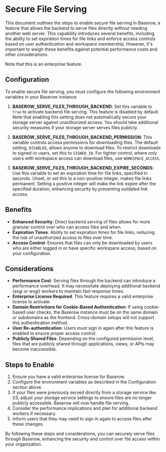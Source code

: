 # Secure File Serving

This document outlines the steps to enable secure file serving in Baserow, a feature
that allows the backend to serve files directly without needing another web server. This
capability introduces several benefits, including the ability to set expiration times
for file links and enforce access controls based on user authentication and workspace
membership. However, it's important to weigh these benefits against potential
performance costs and other considerations.

Note that this is an enterprise feature.

## Configuration

To enable secure file serving, you must configure the following environment variables
in your Baserow instance:

1. **BASEROW_SERVE_FILES_THROUGH_BACKEND**: Set this variable to `true` to activate
   backend file serving. This feature is disabled by default. Note that enabling this
   setting does not automatically secure your storage server against unauthorized 
   access. You should take additional security measures if your storage server serves
   files publicly.

2. **BASEROW_SERVE_FILES_THROUGH_BACKEND_PERMISSION**: This variable controls access
   permissions for downloading files. The default setting, `DISABLED`, allows anyone to 
   download files. To restrict downloads to signed-in users, set this to `SIGNED_IN`.
   For tighter control, where only users with workspace access can download files, use
   `WORKSPACE_ACCESS`.

3. **BASEROW_SERVE_FILES_THROUGH_BACKEND_EXPIRE_SECONDS**: Use this variable to set an
   expiration time for file links, specified in seconds. Unset, or set this to a
   non-positive integer, makes file links permanent. Setting a positive integer will
   make the link expire after the specified duration, enhancing security by preventing
   outdated link access.

## Benefits

- **Enhanced Security**: Direct backend serving of files allows for more granular
  control over who can access files and when.
- **Expiration Times**: Ability to set expiration times for file links, reducing the
  risk of unauthorized access to files over time.
- **Access Control**: Ensures that files can only be downloaded by users who are either
  logged in or have specific workspace access, based on your configuration.

## Considerations

- **Performance Cost**: Serving files through the backend can introduce a performance
  overhead. It may necessitate deploying additional backend (asgi or wsgi) workers to
  maintain fast response times.
- **Enterprise License Required**: This feature requires a valid enterprise license to
  activate.
- **Domain Restrictions for Cookie-Based Authentication**: If using cookie-based user
  checks, the Baserow instance must be on the same domain or subdomains as the frontend.
  Cross-domain setups will not support this authentication method.
- **User Re-authentication**: Users must sign in again after this feature is enabled to
  ensure proper access control.
- **Publicly Shared Files**: Depending on the configured permission level, files that 
  are publicly shared through applications, views, or APIs may become inaccessible.

## Steps to Enable

1. Ensure you have a valid enterprise license for Baserow.
2. Configure the environment variables as described in the Configuration section above.
3. If your files were previously served directly from a storage service like S3, adjust
   your storage service settings to ensure files are no longer publicly accessible.
   Baserow will now handle file serving.
4. Consider the performance implications and plan for additional backend workers if
   necessary.
5. Inform users that they may need to sign in again to access files after these changes.

By following these steps and considerations, you can securely serve files through 
Baserow, enhancing the security and control over file access within your organization.
